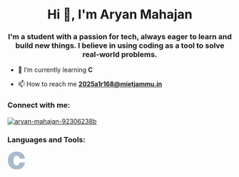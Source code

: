 <h1 align="center">Hi 👋, I'm Aryan Mahajan</h1>
<h3 align="center">I'm a student with a passion for tech, always eager to learn and build new things. I believe in using coding as a tool to solve real-world problems.</h3>

- 🌱 I’m currently learning **C**

- 📫 How to reach me **2025a1r168@mietjammu.in**

<h3 align="left">Connect with me:</h3>
<p align="left">
<a href="https://linkedin.com/in/aryan-mahajan-92306238b" target="blank"><img align="center" src="https://raw.githubusercontent.com/rahuldkjain/github-profile-readme-generator/master/src/images/icons/Social/linked-in-alt.svg" alt="aryan-mahajan-92306238b" height="30" width="40" /></a>
</p>

<h3 align="left">Languages and Tools:</h3>
<p align="left"> <a href="https://www.cprogramming.com/" target="_blank" rel="noreferrer"> <img src="https://raw.githubusercontent.com/devicons/devicon/master/icons/c/c-original.svg" alt="c" width="40" height="40"/> </a> </p>
